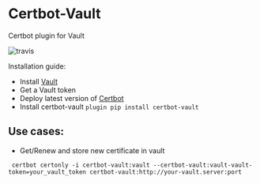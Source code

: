 
# Certbot-Vault
Certbot plugin for Vault

![travis](https://travis-ci.org/deathowl/certbot-vault-plugin.svg?branch=master "Build status")


Installation guide:
* Install [Vault](https://www.vaultproject.io/)
* Get a Vault token
* Deploy latest version of [Certbot](https://github.com/certbot/certbot)
* Install certbot-vault `plugin pip install certbot-vault`

## Use cases:
* Get/Renew and store new certificate in vault


 ``` certbot certonly -i certbot-vault:vault --certbot-vault:vault-vault-token=your_vault_token certbot-vault:http://your-vault.server:port```

